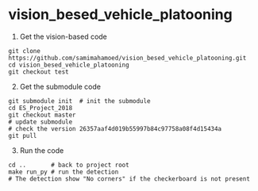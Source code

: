 # vision_besed_vehicle_platooning
1. Get the vision-based code
```Shell
git clone https://github.com/samimahamoed/vision_besed_vehicle_platooning.git
cd vision_besed_vehicle_platooning
git checkout test
```
2. Get the submodule code
```Shell
git submodule init	# init the submodule
cd ES_Project_2018
git checkout master
# update submodule 
# check the version 26357aaf4d019b55997b84c97758a08f4d15434a
git pull
```

3. Run the code
```Shell
cd ..		# back to project root 
make run_py	# run the detection
# The detection show "No corners" if the checkerboard is not present
```

